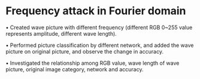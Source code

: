 # Frequency attack in Fourier domain•	Created wave picture with different frequency (different RGB 0~255 value represents amplitude, different wave length).
•	Performed picture classification by different network, and added the wave picture on original picture, and observe the change in accuracy.
•	Investigated the relationship among RGB value, wave length of wave picture, original image category, network and accuracy.